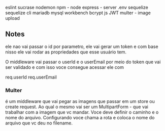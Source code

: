 eslint
sucrase
nodemon
npm - node
express - server
.env
sequelize
sequelize cli
mariadb
mysql workbench
bcrypt js
JWT
multer - image upload

## Notes

ele nao vai passar o id por parametro, ele vai gerar um token e com base nisso ele vai rodar as propriedades que esse usuário tem.

O middleware vai passar o userId e o userEmail por meio do token que vai ser validado e com isso voce consegue acessar ele com

req.userId
req.userEmail

### Multer

é um middleware que vai pegar as imagens que passar em um store ou create request. Ao qual o mesmo vai ser um MultipartForm - que vai trabalhar com a imagem que vc mandar. Voce deve definir o caminho e o nome do arquivo. Configurando voce chama a rota e coloca o nome do arquivo que vc deu no filename. 

